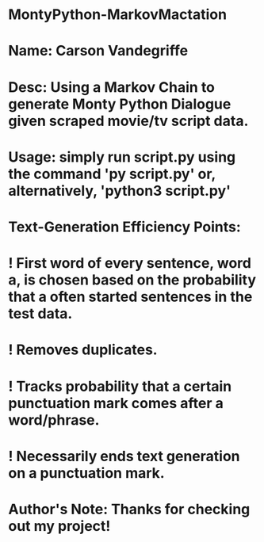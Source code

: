 # MontyPython-MarkovMactation
#
# Name: Carson Vandegriffe
# Desc: Using a Markov Chain to generate Monty Python Dialogue given scraped movie/tv script data.
# Usage: simply run script.py using the command 'py script.py' or, alternatively, 'python3 script.py'
#
# Text-Generation Efficiency Points:
# ! First word of every sentence, word a, is chosen based on the probability that a often started sentences in the test data.
# ! Removes duplicates.
# ! Tracks probability that a certain punctuation mark comes after a word/phrase.
# ! Necessarily ends text generation on a punctuation mark.
#
# Author's Note: Thanks for checking out my project! 